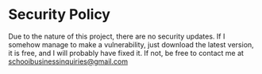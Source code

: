 # Security Policy

Due to the nature of this project, there are no security updates. If I somehow manage to make a vulnerability, just download the latest version, it is free, and I will probably have fixed it.
If not, be free to contact me at schooibusinessinquiries@gmail.com
